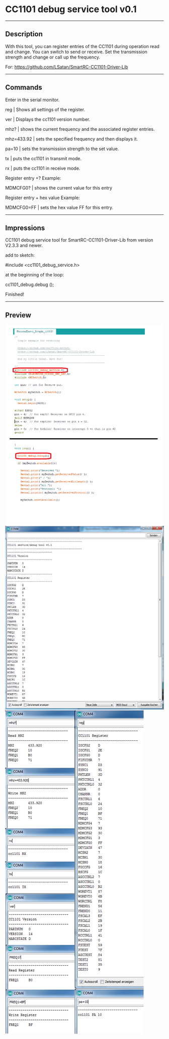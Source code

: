 ﻿# CC1101 debug service tool v0.1

---------------------------------------------
Description
---------------------------------------------
With this tool, you can register entries of the CC1101 during operation
read and change. You can switch to send or receive.
Set the transmission strength and change or call up the frequency.

For: https://github.com/LSatan/SmartRC-CC1101-Driver-Lib

---------------------------------------------
Commands
---------------------------------------------
Enter in the serial monitor.


reg 		| Shows all settings of the register.

ver 		| Displays the cc1101 version number.

mhz? 		| shows the current frequency and the associated register entries.

mhz=433.92 	| sets the specified frequency and then displays it.

pa=10 		| sets the transmission strength to the set value.

tx 		| puts the cc1101 in transmit mode.

rx 		| puts the cc1101 in receive mode.

Register entry +? Example:

MDMCFG0? 	| shows the current value for this entry

Register entry + hex value Example:

MDMCFG0=FF 	| sets the hex value FF for this entry.



---------------------------------------------
Impressions
---------------------------------------------
CC1101 debug service tool for SmartRC-CC1101-Driver-Lib from version V2.3.3 and newer.

add to sketch:

#include <cc1101_debug_service.h>

at the beginning of the loop:

cc1101_debug.debug ();


Finished!


---------------------------------------------
Preview
---------------------------------------------

<img src="https://github.com/LSatan/CC1101-Debug-Service-Tool/blob/master/img/install_example.png"/>

<img src="https://github.com/LSatan/CC1101-Debug-Service-Tool/blob/master/img/start_example.png"/>

<img src="https://github.com/LSatan/CC1101-Debug-Service-Tool/blob/master/img/commands_example.png"/>
